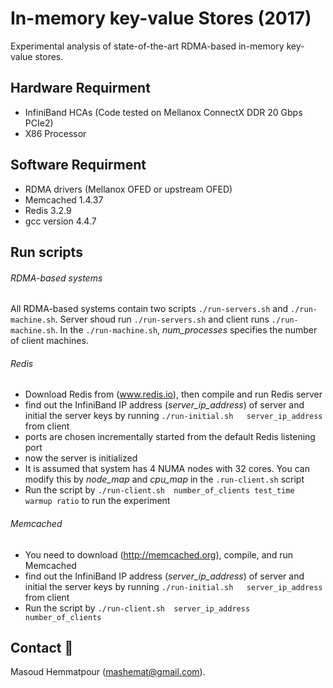 # In-memory key-value Stores  (2017)
Experimental analysis of state-of-the-art RDMA-based in-memory key-value stores. 
## Hardware Requirment
- InfiniBand HCAs (Code tested on Mellanox ConnectX DDR 20 Gbps PCIe2)
- X86 Processor
##  Software Requirment
- RDMA drivers (Mellanox OFED or upstream OFED)
- Memcached 1.4.37
- Redis 3.2.9
- gcc version 4.4.7
##  Run scripts
###### RDMA-based systems
All RDMA-based systems contain two scripts `./run-servers.sh` and `./run-machine.sh`. Server shoud run 
`./run-servers.sh` and client runs `./run-machine.sh`. In the `./run-machine.sh`, *num_processes* specifies the number of client machines.
###### Redis
- Download Redis from (www.redis.io), then compile and run Redis server 
- find out the InfiniBand IP address (*server_ip_address*) of server and initial the server keys by running  `./run-initial.sh   server_ip_address` from client
- ports are chosen incrementally started from the default Redis listening port
- now the server is initialized 
- It is assumed that system has 4 NUMA nodes with 32 cores. You can modify this by *node_map* and *cpu_map* in the `.run-client.sh` script
- Run the script by `./run-client.sh  number_of_clients test_time warmup ratio` to run the experiment 
###### Memcached
- You need to download (http://memcached.org), compile, and run Memcached  
- find out the InfiniBand IP address (*server_ip_address*) of server and initial the server keys by running  `./run-initial.sh   server_ip_address` from client
- Run the script by `./run-client.sh  server_ip_address number_of_clients`
## Contact :e-mail:
Masoud Hemmatpour (mashemat@gmail.com).
